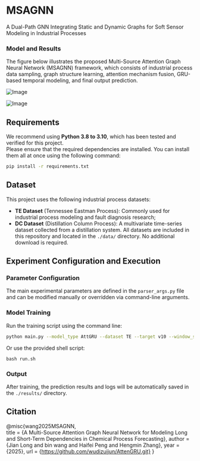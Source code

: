# MSAGNN
A Dual-Path GNN Integrating Static and Dynamic Graphs for Soft Sensor Modeling in Industrial Processes

### Model and Results
The figure below illustrates the proposed Multi-Source Attention Graph Neural Network (MSAGNN) framework, which consists of industrial process data sampling, graph structure learning, attention mechanism fusion, GRU-based temporal modeling, and final output prediction.

![Image](https://github.com/user-attachments/assets/d8de9cce-b41d-4650-ab54-baba0b31b93f)



![Image](https://github.com/user-attachments/assets/d3335152-3719-48c4-ba15-324b805f8428)


## Requirements 
We recommend using **Python 3.8 to 3.10**, which has been tested and verified for this project.  
Please ensure that the required dependencies are installed. You can install them all at once using the following command:
```bash
pip install -r requirements.txt
```

##  Dataset

This project uses the following industrial process datasets:
- **TE Dataset** (Tennessee Eastman Process): Commonly used for industrial process modeling and fault diagnosis research;
- **DC Dataset** (Distillation Column Process): A multivariate time-series dataset collected from a distillation system.
All datasets are included in this repository and located in the `./data/` directory. No additional download is required.

## Experiment Configuration and Execution

### Parameter Configuration
The main experimental parameters are defined in the `parser_args.py` file and can be modified manually or overridden via command-line arguments.

### Model Training
Run the training script using the command line:
```bash
python main.py --model_type AttGRU --dataset TE --target v10 --window_size 16 --horizon 1
```
Or use the provided shell script:
```
bash run.sh
```
### Output
After training, the prediction results and logs will be automatically saved in the `./results/` directory.
## Citation
@misc{wang2025MSAGNN,                        
  title  = {A Multi-Source Attention Graph Neural Network for Modeling Long and Short-Term Dependencies in Chemical Process Forecasting},
  author = {Jian Long and bin wang and Haifei Peng and Hengmin Zhang},
  year   = {2025},
  url    = {https://github.com/wudizuijun/AttenGRU.git}
}
